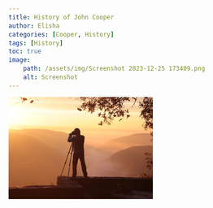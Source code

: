 ```yaml
---
title: History of John Cooper
author: Elisha
categories: [Cooper, History]
tags: [History]
toc: true
image:
    path: /assets/img/Screenshot 2023-12-25 173409.png
    alt: Screenshot
---
```


![Alt of the image](/assets/img/australia.jpg)